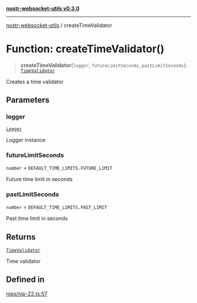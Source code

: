 [**nostr-websocket-utils v0.3.0**](../README.md)

***

[nostr-websocket-utils](../globals.md) / createTimeValidator

# Function: createTimeValidator()

> **createTimeValidator**(`logger`, `futureLimitSeconds`, `pastLimitSeconds`): [`TimeValidator`](../interfaces/TimeValidator.md)

Creates a time validator

## Parameters

### logger

[`Logger`](../type-aliases/Logger.md)

Logger instance

### futureLimitSeconds

`number` = `DEFAULT_TIME_LIMITS.FUTURE_LIMIT`

Future time limit in seconds

### pastLimitSeconds

`number` = `DEFAULT_TIME_LIMITS.PAST_LIMIT`

Past time limit in seconds

## Returns

[`TimeValidator`](../interfaces/TimeValidator.md)

Time validator

## Defined in

[nips/nip-22.ts:57](https://github.com/HumanjavaEnterprises/nostr-websocket-utils/blob/main/src/nips/nip-22.ts#L57)
